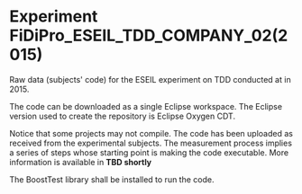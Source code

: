 # Experiment FiDiPro_ESEIL_TDD_COMPANY_02(2015)

Raw data (subjects' code) for the ESEIL experiment on TDD conducted at <anonymized> in 2015.

The code can be downloaded as a single Eclipse workspace. The Eclipse version used to create the repository is Eclipse Oxygen CDT.

Notice that some projects may not compile. The code has been uploaded as received from the experimental subjects. The measurement process implies a series of steps whose starting point is making the code executable. More information is available in **TBD shortly**

The BoostTest library shall be installed to run the code.
